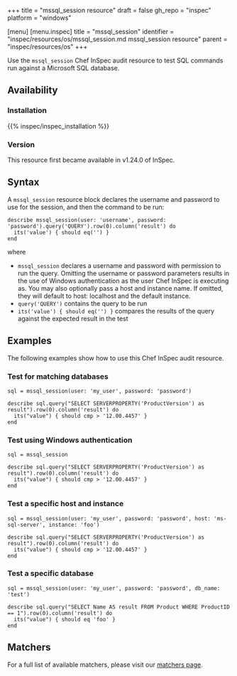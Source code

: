 +++
title = "mssql_session resource"
draft = false
gh_repo = "inspec"
platform = "windows"

[menu]
  [menu.inspec]
    title = "mssql_session"
    identifier = "inspec/resources/os/mssql_session.md mssql_session resource"
    parent = "inspec/resources/os"
+++

Use the `mssql_session` Chef InSpec audit resource to test SQL commands run against a Microsoft SQL database.

## Availability

### Installation

{{% inspec/inspec_installation %}}

### Version

This resource first became available in v1.24.0 of InSpec.

## Syntax

A `mssql_session` resource block declares the username and password to use for the session, and then the command to be run:

    describe mssql_session(user: 'username', password: 'password').query('QUERY').row(0).column('result') do
      its('value') { should eq('') }
    end

where

- `mssql_session` declares a username and password with permission to run the query. Omitting the username or password parameters results in the use of Windows authentication as the user Chef InSpec is executing as. You may also optionally pass a host and instance name. If omitted, they will default to host: localhost and the default instance.
- `query('QUERY')` contains the query to be run
- `its('value') { should eq('') }` compares the results of the query against the expected result in the test

## Examples

The following examples show how to use this Chef InSpec audit resource.

### Test for matching databases

    sql = mssql_session(user: 'my_user', password: 'password')

    describe sql.query("SELECT SERVERPROPERTY('ProductVersion') as result").row(0).column('result') do
      its("value") { should cmp > '12.00.4457' }
    end

### Test using Windows authentication

    sql = mssql_session

    describe sql.query("SELECT SERVERPROPERTY('ProductVersion') as result").row(0).column('result') do
      its("value") { should cmp > '12.00.4457' }
    end

### Test a specific host and instance

    sql = mssql_session(user: 'my_user', password: 'password', host: 'ms-sql-server', instance: 'foo')

    describe sql.query("SELECT SERVERPROPERTY('ProductVersion') as result").row(0).column('result') do
      its("value") { should cmp > '12.00.4457' }
    end

### Test a specific database

    sql = mssql_session(user: 'my_user', password: 'password', db_name: 'test')

    describe sql.query("SELECT Name AS result FROM Product WHERE ProductID == 1").row(0).column('result') do
      its("value") { should eq 'foo' }
    end

## Matchers

For a full list of available matchers, please visit our [matchers page](/inspec/matchers/).
